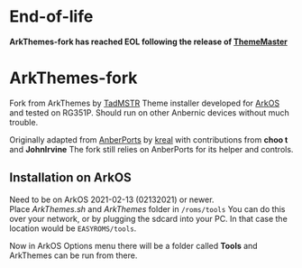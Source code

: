 # End-of-life
**ArkThemes-fork has reached EOL following the release of [ThemeMaster](https://github.com/JohnIrvine1433/ThemeMaster)**

# ArkThemes-fork
Fork from ArkThemes by [TadMSTR](https://github.com/TadMSTR/ArkThemes)
Theme installer developed for [ArkOS](https://github.com/christianhaitian/arkos) and tested on RG351P.
Should run on other Anbernic devices without much trouble.

Originally adapted from [AnberPorts](https://github.com/krishenriksen/AnberPorts) by [kreal](https://github.com/krishenriksen) with contributions from **choo t** and **JohnIrvine**
The fork still relies on AnberPorts for its helper and controls.

## Installation on ArkOS
Need to be on ArkOS 2021-02-13 (02132021) or newer.  
Place *ArkThemes.sh* and *ArkThemes* folder in `/roms/tools`
You can do this over your network, or by plugging the sdcard into your PC. In that case the location would be `EASYROMS/tools`.

Now in ArkOS Options menu there will be a folder called **Tools** and ArkThemes can be run from there.  
